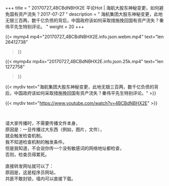 +++
title = " 20170727_4BCBdNBHX2E 平论Hot | 海航大股东神秘变更，如何避免国有资产流失？2017-07-27 "
description = " 海航集团大股东神秘变更，此地无银三百两，数千亿负债的背后，中国政府该如何采取措施挽回国有资产流失？秦伟平先生特别评论。 "
weight = 20
+++

{{< mymp4 mp4="20170727_4BCBdNBHX2E.info.json.webm.mp4" 
text="len 26412738"
>}}

{{< mymp4x  mp4x="20170727_4BCBdNBHX2E.info.json.25k.mp4"
text="len 1272758"
>}}


{{< mydiv text="海航集团大股东神秘变更，此地无银三百两，数千亿负债的背后，中国政府该如何采取措施挽回国有资产流失？秦伟平先生特别评论。" >}}
<br>

{{< mydiv text="https://www.youtube.com/watch?v=4BCBdNBHX2E" >}}


<br>

请大家传播时，不需要传播文件本身，<br>
原因是：一旦传播过大东西（例如，图片，文件），<br>
就会触发检查机制。<br>
我不知道检查机制的触发条件。<br>
但是我知道，不会说你传一个没有敏感词的网络地址都检查，<br>
否则，检查员得累死。<br><br>
直接转发网址就可以了：<br>
原因是，这是程序员网站，<br>
共匪不敢封锁，墙内可以直接下载。


